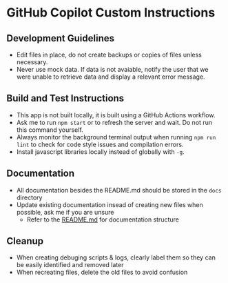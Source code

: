 # GitHub Copilot Custom Instructions
## Development Guidelines
- Edit files in place, do not create backups or copies of files unless necessary.
- Never use mock data.  If data is not avaiable, notify the user that we were unable to retrieve data and display a relevant error message.
## Build and Test Instructions
- This app is not built locally, it is built using a GitHub Actions workflow. 
- Ask me to run `npm start` or to refresh the server and wait.  Do not run this command yourself.
- Always monitor the background terminal output when running `npm run lint` to check for code style issues and compilation errors.
- Install javascript libraries locally instead of globally with `-g`.

## Documentation
- All documentation besides the README.md should be stored in the `docs` directory
- Update existing documentation insead of creating new files when possible, ask me if you are unsure
  - Refer to the [README.md](../README.md) for documentation structure

## Cleanup
- When creating debuging scripts & logs, clearly label them so they can be easily identified and removed later
- When recreating files, delete the old files to avoid confusion
